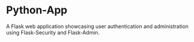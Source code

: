 # Python-App
A Flask web application showcasing user authentication and administration using Flask-Security and Flask-Admin.

